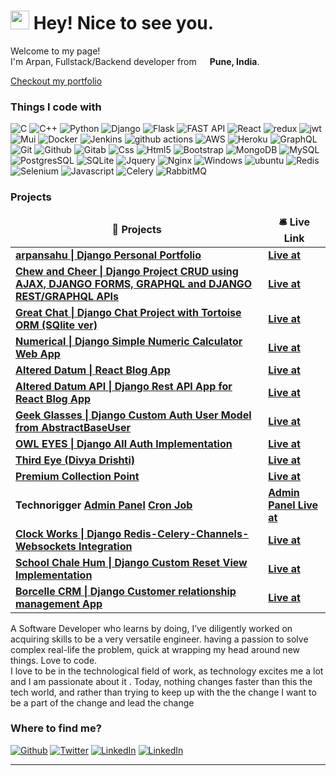 <h1><img src="https://emojis.slackmojis.com/emojis/images/1531849430/4246/blob-sunglasses.gif?1531849430" width="30"/> Hey! Nice to see you.</h1>


<p>Welcome to my page! </br> I'm Arpan, Fullstack/Backend developer from <img  src="https://flagcdn.com/w20/in.png"
  srcset="https://flagcdn.com/w40/in.png 2x" width="13"/> <b>Pune, India</b>. </p>
  
  <a href="https://www.arpansahu.me" target="_blank"> Checkout my portfolio </a>
<h3>Things I code with</h3>
<p>
  <img alt="C" src="https://img.shields.io/badge/C-00599C?style=for-the-badge&logo=c&logoColor=white" />
  <img alt="C++" src="https://img.shields.io/badge/C%2B%2B-00599C?style=for-the-badge&logo=c%2B%2B&logoColor=white" />
  <img alt="Python" src="https://img.shields.io/badge/python-3670A0?style=for-the-badge&logo=python&logoColor=ffdd54" />
  <img alt="Django" src="https://img.shields.io/badge/Django-092E20?style=for-the-badge&logo=django&logoColor=white" />
  <img alt="Flask" src="https://img.shields.io/badge/Flask-000000?style=for-the-badge&logo=flask&logoColor=white" />
  <img alt="FAST API" src="https://img.shields.io/badge/FastAPI-005571?style=for-the-badge&logo=fastapi">
  <img alt="React" src="https://img.shields.io/badge/-React-45b8d8?style=for-the-badge&logo=react&logoColor=white" />
  <img alt="redux" src="https://img.shields.io/badge/-Redux-764ABC?style=for-the-badge&logo=redux&logoColor=white" />
  <img alt="jwt" src="https://img.shields.io/badge/JWT-black?style=for-the-badge&logo=JSON%20web%20tokens"/>
  <img alt="Mui" src="https://img.shields.io/badge/MUI-%230081CB.svg?style=for-the-badge&logo=mui&logoColor=white"/>
  <img alt="Docker" src="https://img.shields.io/badge/-Docker-46a2f1?style=for-the-badge&logo=docker&logoColor=white" />
  <img alt="Jenkins" src="https://img.shields.io/badge/Jenkins-D24939?style=for-the-badge&logo=Jenkins&logoColor=white" />
  <img alt="github actions" src="https://img.shields.io/badge/-Github_Actions-2088FF?style=for-the-badge&logo=github-actions&logoColor=white" />
  <img alt="AWS" src="https://img.shields.io/badge/AWS-%23FF9900.svg?style=for-the-badge&logo=amazon-aws&logoColor=white"/>
  <img alt="Heroku" src="https://img.shields.io/badge/-Heroku-430098?style=for-the-badge&logo=heroku&logoColor=white" />
  <img alt="GraphQL" src="https://img.shields.io/badge/-GraphQL-E10098?style=for-the-badge&logo=graphql&logoColor=white" />
  <img alt="Git" src="https://img.shields.io/badge/-Git-F05032?style=for-the-badge&logo=git&logoColor=white" />
  <img alt="Github" src="https://img.shields.io/badge/GitHub-100000?style=for-the-badge&logo=github&logoColor=white" />
  <img alt="Gitab" src="https://img.shields.io/badge/GitLab-330F63?style=for-the-badge&logo=gitlab&logoColor=white" />
  <img alt="Css" src="https://img.shields.io/badge/CSS-239120?&style=for-the-badge&logo=css3&logoColor=white" />
  <img alt="Html5" src="https://img.shields.io/badge/HTML-239120?style=for-the-badge&logo=html5&logoColor=white" />
  <img alt="Bootstrap" src="https://img.shields.io/badge/bootstrap-%23563D7C.svg?style=for-the-badge&logo=bootstrap&logoColor=white"/>
  <img alt="MongoDB" src="https://img.shields.io/badge/-MongoDB-13aa52?style=for-the-badge&logo=mongodb&logoColor=white" />
  <img alt="MySQL" src="https://img.shields.io/badge/MySQL-00000F?style=for-the-badge&logo=mysql&logoColor=white" />
  <img alt="PostgresSQL" src="https://img.shields.io/badge/PostgreSQL-316192?style=for-the-badge&logo=postgresql&logoColor=white" />
  <img alt="SQLite" src="https://img.shields.io/badge/SQLite-07405E?style=for-the-badge&logo=sqlite&logoColor=white" />
  <img alt="Jquery" src="https://img.shields.io/badge/jQuery-0769AD?style=for-the-badge&logo=jquery&logoColor=white"/>
  <img alt='Nginx' src="https://img.shields.io/badge/nginx-%23009639.svg?style=for-the-badge&logo=nginx&logoColor=white"/>
  <img alt="Windows" src="https://img.shields.io/badge/Windows-0078D6?style=for-the-badge&logo=windows&logoColor=white"/>
  <img alt="ubuntu" src="https://img.shields.io/badge/Ubuntu-E95420?style=for-the-badge&logo=ubuntu&logoColor=white"/>
  <img alt="Redis" src="https://img.shields.io/badge/redis-%23DD0031.svg?style=for-the-badge&logo=redis&logoColor=white"/>
  <img alt="Selenium" src="https://img.shields.io/badge/Selenium-43B02A?style=for-the-badge&logo=Selenium&logoColor=white"/>
  <img alt="Javascript" src="https://img.shields.io/badge/JavaScript-323330?style=for-the-badge&logo=javascript&logoColor=F7DF1E"/>
  <img alt="Celery" src="https://img.shields.io/badge/celery-%2337814A.svg?&style=for-the-badge&logo=celery&logoColor=white"/>
  <img alt="RabbitMQ" src="https://img.shields.io/badge/rabbitmq-%23FF6600.svg?&style=for-the-badge&logo=rabbitmq&logoColor=white"/>
</p>
<h3>Projects</h3>
<table>
  <thead align="center">
    <tr border: none;>
      <td><b>🎁 Projects</b></td>
      <td><b>🛎 Live Link</b></td>
    </tr>
  </thead>
  <tbody>
    <tr>
      <td><a href="https://github.com/arpansahu/arpansahu.me"><b>arpansahu | Django Personal Portfolio </b></a></td>
      <td><a href="https://www.arpansahu.me/"><b>Live at</b></a></td>
    </tr>
    <tr>
      <td><a href="https://github.com/arpansahu/django-project"><b>Chew and Cheer | Django Project CRUD using AJAX, DJANGO FORMS, GRAPHQL and DJANGO REST/GRAPHQL APIs </b></a></td>
      <td><a href="https://django-project-api-crud-graphq.herokuapp.com/"><b>Live at</b></a></td>
    </tr>
    <tr>
      <td><a href="https://github.com/arpansahu/django-chat-app-tortise-with-sqlite3"><b>Great Chat | Django Chat Project with Tortoise ORM (SQlite ver)</b></a></td>
      <td><a href="http://django-chat-app-version1.herokuapp.com/"><b>Live at</b></a></td>
    </tr>
    <tr>
      <td><a href="https://github.com/arpansahu/django-numeric-calculator"><b>Numerical | Django Simple Numeric Calculator Web App</b></a></td>
      <td><a href="https://django-numerical-calculator.herokuapp.com/"><b>Live at</b></a></td>
    </tr>
    <tr>
      <td><a href="https://github.com/arpansahu/django-react-frontend"><b>Altered Datum | React Blog App</b></a></td>
      <td><a href="https://react-materialui-complete.herokuapp.com/"><b>Live at</b></a></td>
    </tr>
    <tr>
      <td><a href="https://github.com/arpansahu/django-react-backend-with-social"><b>Altered Datum API | Django Rest API App for React Blog App</b></a></td>
      <td><a href="https://react-backend-social.herokuapp.com/"><b>Live at</b></a></td>
    </tr>
    <tr>
      <td><a href="https://github.com/arpansahu/djnago-custom-user-model"><b>Geek Glasses | Django Custom Auth User Model from AbstractBaseUser</b></a></td>
      <td><a href="https://django-custom-auth-model.herokuapp.com/"><b>Live at</b></a></td>
    </tr>
     <tr>
      <td><a href="https://github.com/arpansahu/django-all-auth"><b>OWL EYES | Django All Auth Implementation</b></a></td>
      <td><a href="https://django-all-auth.herokuapp.com/"><b>Live at</b></a></td>
    </tr>
    <tr>
      <td><a href="https://github.com/arpansahu/Third-Eye-Complete-With-a-web-app"><b>Third Eye (Divya Drishti)</b></a></td>
      <td><a href="https://third-eye-divya-drishti.herokuapp.com/"><b>Live at</b></a></td>
    </tr>
    <tr>
      <td><a href="https://github.com/arpansahu/premium-collection-point"><b>Premium Collection Point</b></a></td>
      <td><a href="https://premiumcollectionpoint.herokuapp.com/"><b>Live at</b></a></td>
    </tr>
    <tr>
      <td><b>Technorigger</b></a>
      <a href="https://github.com/arpansahu/jobportal-admin-panel"><b>Admin Panel</b></a>
      <a href="https://github.com/arpansahu/jobportal-cron"><b>Cron Job</b></a></td>
      <td><a href="https://technorigger-admin.xyz/"><b>Admin Panel Live at</b></a></td>
    </tr>
    <tr>
      <td><a href="https://github.com/arpansahu/clock_work"><b>Clock Works | Django Redis-Celery-Channels-Websockets Integration</b></a></td>
      <td><a href="https://clock-works.herokuapp.com/"><b>Live at</b></a></td>
    </tr>
    <tr>
      <td><a href="https://github.com/arpansahu/school_chale_hum"><b>School Chale Hum | Django Custom Reset View Implementation</b></a></td>
      <td><a href="https://school-chale-hum.herokuapp.com/"><b>Live at</b></a></td>
    </tr>
    <tr>
      <td><a href="https://github.com/arpansahu/borcelle_crm"><b>Borcelle CRM | Django Customer relationship management App </b></a></td>
      <td><a href="https://borcelle-crm.arpansahu.me/"><b>Live at</b></a></td>
    </tr>
  </tbody>
</table>

<p>
  A Software Developer who learns by doing, I’ve diligently
  worked on acquiring skills to be a very versatile
  engineer. having a passion to solve complex real-life
  the problem, quick at wrapping my head around new
  things. Love to code.</br>
  I love to be in the technological field of work, as
  technology excites me a lot and I am passionate
  about it . Today, nothing changes faster than this
  the tech world, and rather than trying to keep up with the
  the change I want to be a part of the change and lead
  the change
</p>

<h3>Where to find me?</h3>
<p><a href="https://github.com/arpansahu" target="_blank"><img alt="Github" src="https://img.shields.io/badge/GitHub-%2312100E.svg?&style=for-the-badge&logo=Github&logoColor=white" /></a> <a href="https://twitter.com/arpansahu_" target="_blank"><img alt="Twitter" src="https://img.shields.io/badge/twitter-%231DA1F2.svg?&style=for-the-badge&logo=twitter&logoColor=white" /></a> <a href="https://www.linkedin.com/in/arpansahu" target="_blank"><img alt="LinkedIn" src="https://img.shields.io/badge/linkedin-%230077B5.svg?&style=for-the-badge&logo=linkedin&logoColor=white" /></a>
 <a href= "mailto:arpansahu@zohomail.in"><img alt="LinkedIn" src="https://img.shields.io/badge/Gmail-D14836?style=for-the-badge&logo=gmail&logoColor=white" /></a>

</p>

------------
